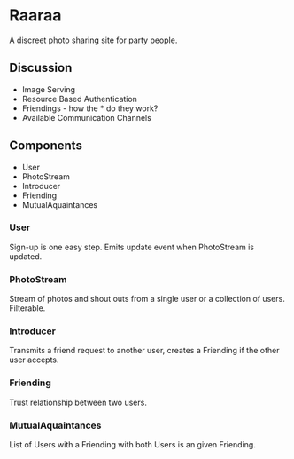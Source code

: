 # Raaraa

A discreet photo sharing site for party people.

## Discussion
- Image Serving
- Resource Based Authentication
- Friendings - how the * do they work?
- Available Communication Channels

## Components
- User
- PhotoStream
- Introducer
- Friending
- MutualAquaintances

### User
Sign-up is one easy step. Emits update event when PhotoStream is updated.

### PhotoStream
Stream of photos and shout outs from a single user or a collection of users.  Filterable.

### Introducer
Transmits a friend request to another user, creates a Friending if the other user accepts.

### Friending
Trust relationship between two users.

### MutualAquaintances
List of Users with a Friending with both Users is an given Friending.